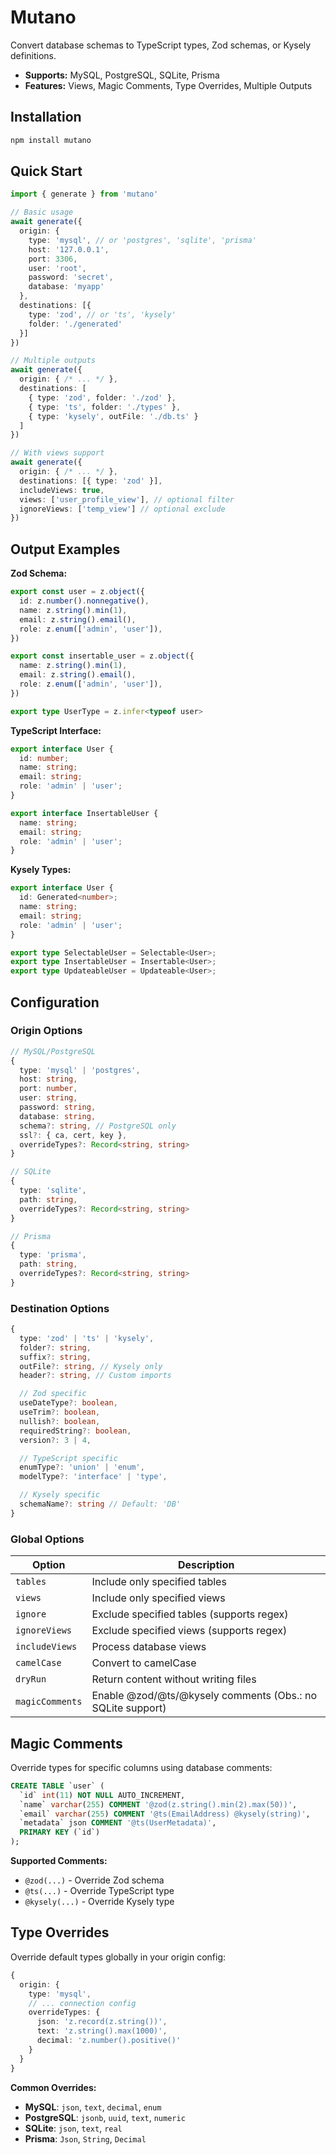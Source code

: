 # Mutano

Convert database schemas to TypeScript types, Zod schemas, or Kysely definitions.

- **Supports:** MySQL, PostgreSQL, SQLite, Prisma 
- **Features:** Views, Magic Comments, Type Overrides, Multiple Outputs

## Installation

```bash
npm install mutano
```

## Quick Start

```typescript
import { generate } from 'mutano'

// Basic usage
await generate({
  origin: {
    type: 'mysql', // or 'postgres', 'sqlite', 'prisma'
    host: '127.0.0.1',
    port: 3306,
    user: 'root',
    password: 'secret',
    database: 'myapp'
  },
  destinations: [{
    type: 'zod', // or 'ts', 'kysely'
    folder: './generated'
  }]
})

// Multiple outputs
await generate({
  origin: { /* ... */ },
  destinations: [
    { type: 'zod', folder: './zod' },
    { type: 'ts', folder: './types' },
    { type: 'kysely', outFile: './db.ts' }
  ]
})

// With views support
await generate({
  origin: { /* ... */ },
  destinations: [{ type: 'zod' }],
  includeViews: true,
  views: ['user_profile_view'], // optional filter
  ignoreViews: ['temp_view'] // optional exclude
})
```

## Output Examples

**Zod Schema:**
```typescript
export const user = z.object({
  id: z.number().nonnegative(),
  name: z.string().min(1),
  email: z.string().email(),
  role: z.enum(['admin', 'user']),
})

export const insertable_user = z.object({
  name: z.string().min(1),
  email: z.string().email(),
  role: z.enum(['admin', 'user']),
})

export type UserType = z.infer<typeof user>
```

**TypeScript Interface:**
```typescript
export interface User {
  id: number;
  name: string;
  email: string;
  role: 'admin' | 'user';
}

export interface InsertableUser {
  name: string;
  email: string;
  role: 'admin' | 'user';
}
```

**Kysely Types:**
```typescript
export interface User {
  id: Generated<number>;
  name: string;
  email: string;
  role: 'admin' | 'user';
}

export type SelectableUser = Selectable<User>;
export type InsertableUser = Insertable<User>;
export type UpdateableUser = Updateable<User>;
```

## Configuration

### Origin Options
```typescript
// MySQL/PostgreSQL
{
  type: 'mysql' | 'postgres',
  host: string,
  port: number,
  user: string,
  password: string,
  database: string,
  schema?: string, // PostgreSQL only
  ssl?: { ca, cert, key },
  overrideTypes?: Record<string, string>
}

// SQLite
{
  type: 'sqlite',
  path: string,
  overrideTypes?: Record<string, string>
}

// Prisma
{
  type: 'prisma',
  path: string,
  overrideTypes?: Record<string, string>
}
```

### Destination Options
```typescript
{
  type: 'zod' | 'ts' | 'kysely',
  folder?: string,
  suffix?: string,
  outFile?: string, // Kysely only
  header?: string, // Custom imports

  // Zod specific
  useDateType?: boolean,
  useTrim?: boolean,
  nullish?: boolean,
  requiredString?: boolean,
  version?: 3 | 4,

  // TypeScript specific
  enumType?: 'union' | 'enum',
  modelType?: 'interface' | 'type',

  // Kysely specific
  schemaName?: string // Default: 'DB'
}
```

### Global Options
| Option | Description |
|--------|-------------|
| `tables` | Include only specified tables |
| `views` | Include only specified views |
| `ignore` | Exclude specified tables (supports regex) |
| `ignoreViews` | Exclude specified views (supports regex) |
| `includeViews` | Process database views |
| `camelCase` | Convert to camelCase |
| `dryRun` | Return content without writing files |
| `magicComments` | Enable @zod/@ts/@kysely comments (Obs.: no SQLite support) |

## Magic Comments

Override types for specific columns using database comments:

```sql
CREATE TABLE `user` (
  `id` int(11) NOT NULL AUTO_INCREMENT,
  `name` varchar(255) COMMENT '@zod(z.string().min(2).max(50))',
  `email` varchar(255) COMMENT '@ts(EmailAddress) @kysely(string)',
  `metadata` json COMMENT '@ts(UserMetadata)',
  PRIMARY KEY (`id`)
);
```

**Supported Comments:**
- `@zod(...)` - Override Zod schema
- `@ts(...)` - Override TypeScript type
- `@kysely(...)` - Override Kysely type

## Type Overrides

Override default types globally in your origin config:

```typescript
{
  origin: {
    type: 'mysql',
    // ... connection config
    overrideTypes: {
      json: 'z.record(z.string())',
      text: 'z.string().max(1000)',
      decimal: 'z.number().positive()'
    }
  }
}
```

**Common Overrides:**
- **MySQL**: `json`, `text`, `decimal`, `enum`
- **PostgreSQL**: `jsonb`, `uuid`, `text`, `numeric`
- **SQLite**: `json`, `text`, `real`
- **Prisma**: `Json`, `String`, `Decimal`